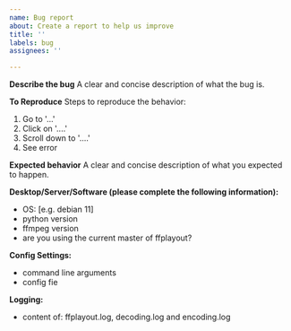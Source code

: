 ```yaml
---
name: Bug report
about: Create a report to help us improve
title: ''
labels: bug
assignees: ''

---
```


**Describe the bug**
A clear and concise description of what the bug is.

**To Reproduce**
Steps to reproduce the behavior:
1. Go to '...'
2. Click on '....'
3. Scroll down to '....'
4. See error

**Expected behavior**
A clear and concise description of what you expected to happen.

**Desktop/Server/Software (please complete the following information):**
 - OS: [e.g. debian 11]
- python version
- ffmpeg version
- are you using the current master of ffplayout?

**Config Settings:**
- command line arguments
- config fie

**Logging:**
- content of: ffplayout.log, decoding.log and encoding.log

